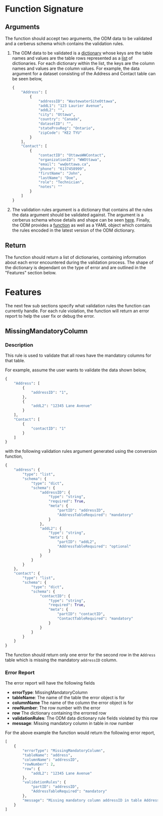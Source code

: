 # Function Signature

## Arguments

The function should accept two arguments, the ODM data to be validated and a cerberus schema which contains the validation rules.

1. The ODM data to be validated is a [dictionary](https://docs.python.org/3/tutorial/datastructures.html#dictionaries) whose keys are the table names and values are the table rows represented as a [list](https://developers.google.com/edu/python/lists) of dictionaries. For each dictionary within the list, the keys are the column names and values are the column values. For example, the data argument for a dataset consisting of the Address and Contact table can be seen below,
    ```python
    {
        "Address": [
            {
                "addressID": "WastewaterSiteOttawa",
                "addL1": "123 Laurier Avenue",
                "addL2": "",
                "city": "Ottawa",
                "country": "Canada",
                "datasetID": "",
                "stateProvReg": "Ontario",
                "zipCode": "KE2 TYU"
            }
        ],
        "Contact": [
            {
                "contactID": "OttawaWWContact",
                "organizationID": "WWOttawa",
                "email": "ww@ottawa.ca",
                "phone": "6137458999",
                "firstName": "John",
                "lastName": "Doe",
                "role": "Technician",
                "notes": ""
            }
        ]
    }
    ```

2. The validation rules argument is a dictionary that contains all the rules the data argument should be validated against. The argument is a cerberus schema whose details and shape can be seen [here](https://docs.python-cerberus.org/en/stable/schemas.html#). Finally, the ODM provides a [function](./convert-to-cerberus-schema.md) as well as a YAML object which contains the rules encoded in the latest version of the ODM dictionary.

## Return

The function should return a list of dictionaries, containing information about each error encountered during the validation process. The shape of the dictionary is dependant on the type of error and are outlined in the "Features" section below.

# Features

The next few sub sections specify what validation rules the function can currently handle. For each rule violation, the function will return an error report to help the user fix or debug the error.

## MissingMandatoryColumn

### Description

This rule is used to validate that all rows have the mandatory columns for that table.

For example, assume the user wants to validate the data shown below,

```python
{
    "Address": [
        {
            "addressID": "1",
        },
        {
            "addL2": "12345 Lane Avenue"
        }
    ],
    "Contact": [
        {
            "contactID": "1"
        }
    ]
}
```

with the following validation rules argument generated using the conversion function,

```python
{
    "address": {
        "type": "list",
        "schema": {
            "type": "dict",
            "schema": {
                "addressID": {
                    "type": "string",
                    "required": True,
                    "meta": {
                        "partID": "addressID",
                        "AddressTableRequired": "mandatory"
                    }
                },
                "addL2": {
                    "type": "string",
                    "meta": {
                        "partID": "addL2",
                        "AddressTableRequired": "optional"
                    }
                }
            }
        }
    },
    "contact": {
        "type": "list",
        "schema": {
            "type": "dict",
            "schema": {
                "contactID": {
                    "type": "string",
                    "required": True,
                    "meta": {
                        "partID": "contactID",
                        "ContactTableRequired": "mandatory"
                    }
                }
            }
        }
    }
}
```

The function should return only one error for the second row in the `Address` table which is missing the mandatory `addressID` column.

### Error Report

The error report will have the following fields

* **errorType**: MissingMandatoryColumn
* **tableName**: The name of the table the error object is for
* **columnName** The name of the column the error object is for
* **rowNumber**: The row number with the error
* **row** The dictionary containing the errorred row
* **validationRules**: The ODM data dictionary rule fields violated by this row
* **message**: Missing mandatory column <columnName> in table <tableName> in row number <rowIndex>

For the above example the function would return the following error report,

```python
[
    {
        "errorType": "MissingMandatoryColumn",
        "tableName": "address",
        "columnName": "addressID",
        "rowNumber": 2,
        "row": {
            "addL2": "12345 Lane Avenue"
        },
        "validationRules": {
            "partID": "addressID",
            "AddressTableRequired": "mandatory"
        },
        "message": "Missing mandatory column addressID in table Address in row number 2"
    }
]
```
